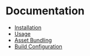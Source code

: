 # Documentation

* [Installation](./install.md)
* [Usage](./usage.md)
* [Asset Bundling](./assets.md)
* [Build Configuration](./build-configuration.md)

